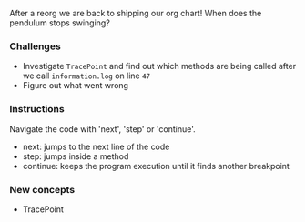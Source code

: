 After a reorg we are back to shipping our org chart! When does the pendulum stops swinging? 

### Challenges

- Investigate `TracePoint` and find out which methods are being called after we call `information.log` on line `47`
- Figure out what went wrong

### Instructions

Navigate the code with 'next', 'step' or 'continue'.

- next: jumps to the next line of the code
- step: jumps inside a method
- continue: keeps the program execution until it finds another breakpoint

### New concepts

- TracePoint
